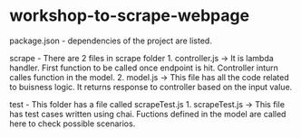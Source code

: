 # workshop-to-scrape-webpage


package.json - dependencies of the project are listed.

scrape - There are 2 files in scrape folder
         1. controller.js -> It is lambda handler. First function to be called once endpoint is hit. Controller inturn calles function in the model.
         2. model.js -> This file has all the code related to buisness logic. It returns response to controller based on the input value.

test - This folder has a file called scrapeTest.js
        1. scrapeTest.js -> This file has test cases written using chai. Fuctions defined in the model are called here to check possible scenarios.
